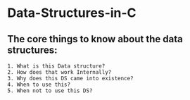 # Data-Structures-in-C

  ## The core things to know about the data structures:
  
    1. What is this Data structure?
    2. How does that work Internally?
    3. Why does this DS came into existence?
    4. When to use this?
    5. When not to use this DS?
